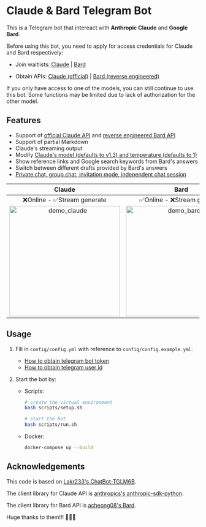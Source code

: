 # Claude & Bard Telegram Bot

This is a Telegram bot that intereact with **Anthropic Claude** and **Google Bard**.

Before using this bot, you need to apply for access credentials for Claude and Bard respectively:

- Join waitlists: [Claude](https://www.anthropic.com/earlyaccess/) | [Bard](https://bard.google.com/signup)

- Obtain APIs: [Claude (official)](https://console.anthropic.com/account/keys) | [Bard (reverse engineered)](https://github.com/acheong08/Bard)

If you only have access to one of the models, you can still continue to use this bot. Some functions may be limited due to lack of authorization for the other model.

## Features

- Support of [official Claude API](https://console.anthropic.com/account/keys) and [reverse engineered Bard API](https://github.com/acheong08/Bard)
- Support of partial Markdown
- Claude's streaming output
- Modify [Claude's model (defaults to v1.3) and temperature (defaults to 1)](https://console.anthropic.com/docs/api/reference)
- Show reference links and Google search keywords from Bard's answers
- Switch between different drafts provided by Bard's answers
- [Private chat, group chat, invitation mode, independent chat session](https://github.com/Lakr233/ChatBot-TGLM6B)

|                             Claude                             |                            Bard                            |
| :------------------------------------------------------------: | :--------------------------------------------------------: |
|                   ❌Online - ✅Stream generate                   |                 ✅Online - ❌Stream generate                 |
| <img src="https://user-images.githubusercontent.com/41275670/232324173-6e451359-45be-4e87-a64a-5f485806b3fa.gif" alt="demo_claude" width="288"> | <img src="https://user-images.githubusercontent.com/41275670/232329807-71154441-58f0-4763-ab8b-8d6a74afb270.gif" alt="demo_bard" width="288"> |

## Usage

1. Fill in `config/config.yml` with reference to `config/config.example.yml`.

    - [How to obtain telegram bot token](https://core.telegram.org/bots/tutorial#obtain-your-bot-token)
    - [How to obtain telegram user id](https://bigone.zendesk.com/hc/en-us/articles/360008014894-How-to-get-the-Telegram-user-ID-)

2. Start the bot by:

    - Scripts:

        ```bash
        # create the virtual environment
        bash scripts/setup.sh

        # start the bot
        bash scripts/run.sh
        ```

    - Docker:

        ```bash
        docker-compose up --build
        ```

## Acknowledgements

This code is based on [Lakr233's ChatBot-TGLM6B](https://github.com/Lakr233/ChatBot-TGLM6B).

The client library for Claude API is [anthropics's anthropic-sdk-python](https://github.com/anthropics/anthropic-sdk-python).

The client library for Bard API is [acheong08's Bard](https://github.com/acheong08/Bard).

Huge thanks to them!!! 🥰🥰🥰
